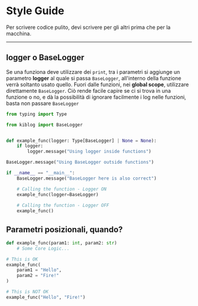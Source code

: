 # Style Guide
Per scrivere codice pulito, devi scrivere per gli altri prima che per la macchina.

---

## logger o BaseLogger
Se una funziona deve utilizzare dei `print`, tra i parametri si aggiunge un parametro **logger**
al quale si passa `BaseLogger`, all'interno della funzione verrà soltanto usato quello.
Fuori dalle funzioni, nei **global scope**, utilizzare direttamente `BaseLogger`.
Ciò rende facile capire se ci si trova in una funzione o no, e dà la possibilità di ignorare
facilmente i log nelle funzioni, basta non passare `BaseLogger`

```py
from typing import Type

from kiblog import BaseLogger


def example_func(logger: Type[BaseLogger] | None = None):
    if logger:
        logger.message("Using logger inside functions")

BaseLogger.message("Using BaseLogger outside functions")

if __name__ == "__main__":
    BaseLogger.message("BaseLogger here is also correct")

    # Calling the function - Logger ON
    example_func(logger=BaseLogger)
    
    # Calling the function - Logger OFF
    example_func()
```

## Parametri posizionali, quando?
```py
def example_func(param1: int, param2: str)
    # Some Core Logic...

# This is OK
example_func(
    param1 = "Hello",
    param2 = "Fire!"
)

# This is NOT OK
example_func("Hello", "Fire!")
```
